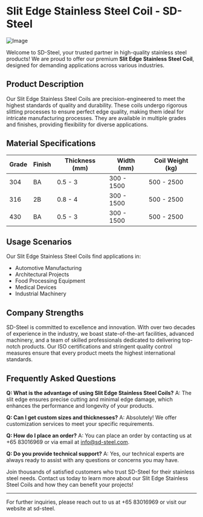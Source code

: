# Slit Edge Stainless Steel Coil - SD-Steel

![Image](https://github.com/user-attachments/assets/2567258e-e124-4816-932d-1809bd27ef0b)

Welcome to SD-Steel, your trusted partner in high-quality stainless steel products! We are proud to offer our premium **Slit Edge Stainless Steel Coil**, designed for demanding applications across various industries.

## Product Description

Our Slit Edge Stainless Steel Coils are precision-engineered to meet the highest standards of quality and durability. These coils undergo rigorous slitting processes to ensure perfect edge quality, making them ideal for intricate manufacturing processes. They are available in multiple grades and finishes, providing flexibility for diverse applications.

## Material Specifications

| Grade | Finish | Thickness (mm) | Width (mm) | Coil Weight (kg) |
|-------|--------|----------------|------------|------------------|
| 304   | BA     | 0.5 - 3        | 300 - 1500 | 500 - 2500       |
| 316   | 2B     | 0.8 - 4        | 300 - 1500 | 500 - 2500       |
| 430   | BA     | 0.5 - 3        | 300 - 1500 | 500 - 2500       |

## Usage Scenarios

Our Slit Edge Stainless Steel Coils find applications in:
- Automotive Manufacturing
- Architectural Projects
- Food Processing Equipment
- Medical Devices
- Industrial Machinery

## Company Strengths

SD-Steel is committed to excellence and innovation. With over two decades of experience in the industry, we boast state-of-the-art facilities, advanced machinery, and a team of skilled professionals dedicated to delivering top-notch products. Our ISO certifications and stringent quality control measures ensure that every product meets the highest international standards.

## Frequently Asked Questions

**Q: What is the advantage of using Slit Edge Stainless Steel Coils?**
A: The slit edge ensures precise cutting and minimal edge damage, which enhances the performance and longevity of your products.

**Q: Can I get custom sizes and thicknesses?**
A: Absolutely! We offer customization services to meet your specific requirements.

**Q: How do I place an order?**
A: You can place an order by contacting us at +65 83016969 or via email at info@sd-steel.com.

**Q: Do you provide technical support?**
A: Yes, our technical experts are always ready to assist with any questions or concerns you may have.

Join thousands of satisfied customers who trust SD-Steel for their stainless steel needs. Contact us today to learn more about our Slit Edge Stainless Steel Coils and how they can benefit your projects!

---

For further inquiries, please reach out to us at +65 83016969 or visit our website at  sd-steel.